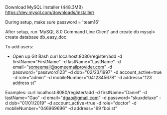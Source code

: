 Download MySQL Installer (448.3MB)
https://dev.mysql.com/downloads/installer/

During setup, make sure password = 'team16'

After setup, run 'MySQL 8.0 Command Line Client' and create db
mysql> create database db_easy_doc

To add users:
- Open up Git Bash
curl localhost:8080/register/add -d firstName="FirstName" -d lastName="LastName" -d email="someemail@someemailprovider.com" -d password="password123" -d dob="02/23/1997" -d account_active=true -d role="admin" -d mobileNumber="0412345678" -d address="123 address st"

Examples:
curl localhost:8080/register/add -d firstName="Daniel" -d lastName="Gao" -d email="dgao@gmail.com" -d password="skuxdeluxe" -d dob="01/01/2019" -d account_active=true -d role="doctor" -d mobileNumber="046969696" -d address="69 fboi st"